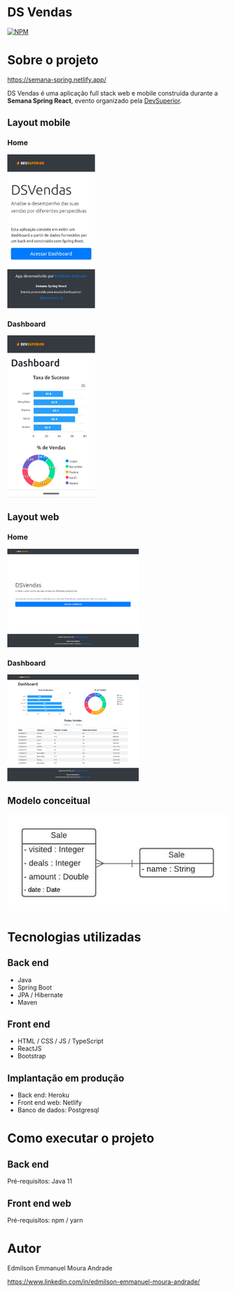 # DS Vendas
[![NPM](https://img.shields.io/npm/l/react)](https://github.com/EdmilsonEMAndrade/projeto-sds3/blob/master/LICENSE) 

# Sobre o projeto

https://semana-spring.netlify.app/

DS Vendas é uma aplicação full stack web e mobile construída durante a **Semana Spring React**, evento organizado pela [DevSuperior](https://devsuperior.com "Site da DevSuperior").

## Layout mobile
### Home

<img src="https://github.com/EdmilsonEMAndrade/projeto-sds3/blob/master/assets/homeMobile.jpeg" alt="Home Mobile" width="200"/>

### Dashboard

<img src="https://github.com/EdmilsonEMAndrade/projeto-sds3/blob/master/assets/dashboardMobile.jpeg" alt="Dashboard Mobile" width="200"/>

  
## Layout web

### Home

<img src="https://github.com/EdmilsonEMAndrade/projeto-sds3/blob/master/assets/homeWeb.PNG" alt="Home Web" width="300"/>

### Dashboard

<img src="https://github.com/EdmilsonEMAndrade/projeto-sds3/blob/master/assets/dashboardWeb.PNG" alt="Dashboard Web" width="300"/>


## Modelo conceitual
![Modelo Conceitual](https://github.com/EdmilsonEMAndrade/projeto-sds3/blob/master/assets/Diagrama%20em%20branco.jpeg)

# Tecnologias utilizadas
## Back end
- Java
- Spring Boot
- JPA / Hibernate
- Maven
## Front end
- HTML / CSS / JS / TypeScript
- ReactJS
- Bootstrap
## Implantação em produção
- Back end: Heroku
- Front end web: Netlify
- Banco de dados: Postgresql

# Como executar o projeto

## Back end
Pré-requisitos: Java 11

## Front end web
Pré-requisitos: npm / yarn

# Autor
Edmilson Emmanuel Moura Andrade

https://www.linkedin.com/in/edmilson-emmanuel-moura-andrade/
